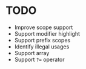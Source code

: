 # TODO

- Improve scope support
- Support modifier highlight
- Support prefix scopes
- Identify illegal usages
- Support array
- Support `?=` operator
